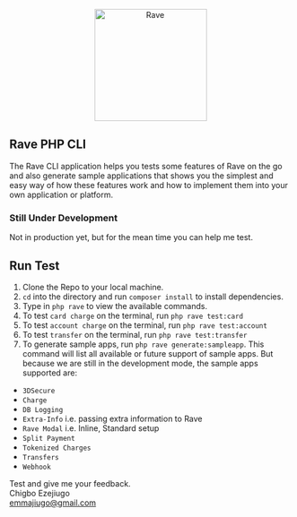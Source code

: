 <p align="center">
    <img title="Rave" height="200" src="https://cdn-images-1.medium.com/max/2000/1*9Ns-5XIj1xgGFgZ8t_KkZw.png" />
</p>

<!-- <p align="center">
  <a href="https://travis-ci.org/laravel-zero/framework"><img src="https://img.shields.io/travis/laravel-zero/framework/stable.svg" alt="Build Status"></img></a>
  <a href="https://scrutinizer-ci.com/g/laravel-zero/framework"><img src="https://img.shields.io/scrutinizer/g/laravel-zero/framework.svg" alt="Quality Score"></img></a>
  <a href="https://packagist.org/packages/laravel-zero/framework"><img src="https://poser.pugx.org/laravel-zero/framework/d/total.svg" alt="Total Downloads"></a>
  <a href="https://packagist.org/packages/laravel-zero/framework"><img src="https://poser.pugx.org/laravel-zero/framework/v/stable.svg" alt="Latest Stable Version"></a>
  <a href="https://packagist.org/packages/laravel-zero/framework"><img src="https://poser.pugx.org/laravel-zero/framework/license.svg" alt="License"></a>
</p> -->

## Rave PHP CLI
The Rave CLI application helps you tests some features of Rave on the go and also generate sample applications that shows you the simplest and easy way of how these features work and how to implement them into your own application or platform.

### Still Under Development

Not in production yet, but for the mean time you can help me test.

## Run Test
1. Clone the Repo to your local machine.
2. `cd` into the directory and run `composer install` to install dependencies.
3. Type in `php rave` to view the available commands.
4. To test `card charge` on the terminal, run `php rave test:card`
5. To test `account charge` on the terminal, run `php rave test:account`
6. To test `transfer` on the terminal, run `php rave test:transfer`
7. To generate sample apps, run `php rave generate:sampleapp`. This command will list all available or future support of sample apps. But because we are still in the development mode, the sample apps supported are:
- `3DSecure`
- `Charge`
- `DB Logging`
- `Extra-Info` i.e. passing extra information to Rave
- `Rave Modal` i.e. Inline, Standard setup
- `Split Payment`
- `Tokenized Charges`
- `Transfers`
- `Webhook`


Test and give me your feedback.  
Chigbo Ezejiugo  
emmajiugo@gmail.com

